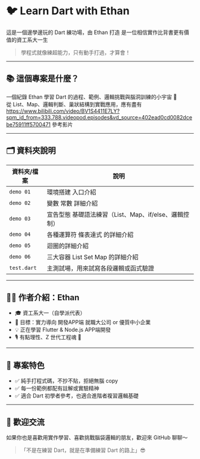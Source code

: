 # 🐦 Learn Dart with Ethan

這是一個邊學邊玩的 Dart 練功場，由 Ethan 打造
是一位相信實作比背書更有價值的資工系大一生

> 學程式就像練超能力，只有動手打過，才算會！

---

## 📚 這個專案是什麼？

一個紀錄 Ethan 學習 Dart 的過程、範例、邏輯挑戰與腦洞訓練的小宇宙 🌌  
從 List、Map、邏輯判斷、巢狀結構到實戰應用，應有盡有
https://www.bilibili.com/video/BV1S4411E7LY?spm_id_from=333.788.videopod.episodes&vd_source=402ead0cd0082dcebe75911ff5700471
參考影片

---

## 🗂️ 資料夾說明

| 資料夾/檔案|                      說明                          |
|-----------|----------------------------------------------------|
| `demo 01` | 環境搭建 入口介紹                                   |
| `demo 02` | 變數 常數 詳細介紹                                  |
| `demo 03` | 宣告型態 基礎語法練習（List、Map、if/else、邏輯控制） |
| `demo 04` | 各種運算符 條表達式 的詳細介紹                       |
| `demo 05` | 迴圈的詳細介紹                                      |
| `demo 06` | 三大容器 List Set Map 的詳細介紹                    |
| `test.dart`  | 主測試場，用來試寫各段邏輯或函式驗證               |

---

## 👨‍💻 作者介紹：Ethan

- 🎓 資工系大一（自學派代表）
- 🎯 目標：實力導向 開發APP端 就職大公司 or 優質中小企業
- 💡 正在學習 Flutter & Node.js APP端開發
- 🎙️ 有點理性、Z 世代工程魂 🔧

---

## 🧪 專案特色

- ✅ 純手打程式碼，不抄不貼，拒絕無腦 copy
- ✅ 每一份範例都配有註解或實驗精神
- ✅ 適合 Dart 初學者參考，也適合進階者複習邏輯基礎

---

## 💬 歡迎交流

如果你也是喜歡用實作學習、喜歡挑戰腦袋邏輯的朋友，歡迎來 GitHub 聊聊～

> 「不是在練習 Dart，就是在準備練習 Dart 的路上」😎

